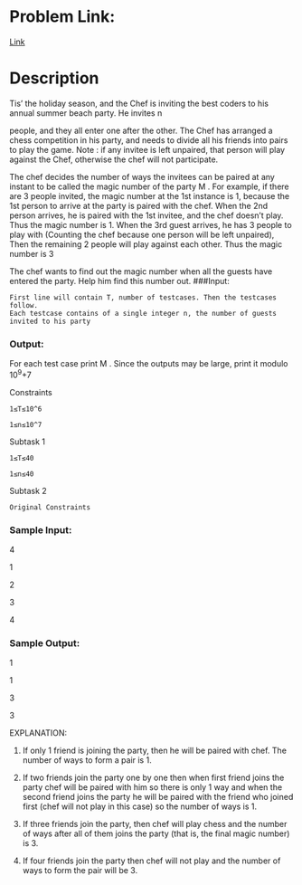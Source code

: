 # Problem Link:
[Link](https://www.codechef.com/NUVO2019/problems/CANDC)
# Description
Tis’ the holiday season, and the Chef is inviting the best coders to his annual summer beach party. He invites n

people, and they all enter one after the other. The Chef has arranged a chess competition in his party, and needs to divide all his friends into pairs to play the game. Note : if any invitee is left unpaired, that person will play against the Chef, otherwise the chef will not participate.

The chef decides the number of ways the invitees can be paired at any instant to be called the magic number of the party M
. For example, if there are 3 people invited, the magic number at the 1st instance is 1, because the 1st person to arrive at the party is paired with the chef. When the 2nd person arrives, he is paired with the 1st invitee, and the chef doesn’t play. Thus the magic number is 1. When the 3rd guest arrives, he has 3 people to play with (Counting the chef because one person will be left unpaired), Then the remaining 2 people will play against each other. Thus the magic number is 3

The chef wants to find out the magic number when all the guests have entered the party. Help him find this number out.
###Input:

    First line will contain T, number of testcases. Then the testcases follow.
    Each testcase contains of a single integer n, the number of guests invited to his party

### Output:

For each test case print M
. Since the outputs may be large, print it modulo 10<sup>9</sup>+7

Constraints

    1≤T≤10^6

    1≤n≤10^7

Subtask 1

    1≤T≤40

    1≤n≤40

Subtask 2

    Original Constraints

### Sample Input:

 4
 
 1
 
 2
 
 3
 
 4

### Sample Output:

 1
 
 1
 
 3
 
 3

EXPLANATION:

1) If only 1 friend is joining the party, then he will be paired with chef. The number of ways to form a pair is 1.

2) If two friends join the party one by one then when first friend joins the party chef will be paired with him so there is only 1 way and when the second friend joins the party he will be paired with the friend who joined first (chef will not play in this case) so the number of ways is 1.

3) If three friends join the party, then chef will play chess and the number of ways after all of them joins the party (that is, the final magic number) is 3.

4) If four friends join the party then chef will not play and the number of ways to form the pair will be 3. 
